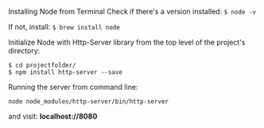 Installing Node from Terminal
    Check if there's a version installed:
    ```$ node -v```

If not, install:
    ```
    $ brew install node
    ```

Initialize Node with Http-Server library from the top level of the project's directory:

```
$ cd projectfolder/
$ npm install http-server --save
```



Running the server from command line:
```
node node_modules/http-server/bin/http-server
```
and visit:
**localhost://8080**
